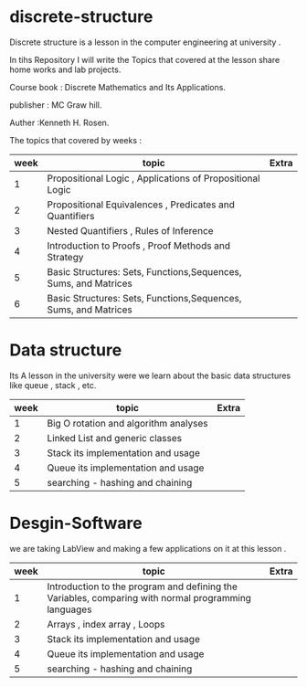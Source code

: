 # discrete-structure
Discrete structure is a lesson in the computer engineering at university  .


In tihs Repository I will write the Topics that covered at the lesson share home works and lab projects.

Course book :
Discrete Mathematics and Its Applications.

publisher : MC Graw hill.

Auther :Kenneth H. Rosen.


The topics that covered by weeks :
 
| week  | topic | Extra |
| --- | --- | --- |
| 1  | Propositional Logic , Applications of Propositional Logic  |
| 2  | Propositional Equivalences , Predicates and Quantifiers  |
| 3  | Nested Quantifiers , Rules of Inference  |
| 4  | Introduction to Proofs , Proof Methods and Strategy  |
| 5 | Basic Structures: Sets, Functions,Sequences, Sums, and Matrices | 
| 6 | Basic Structures: Sets, Functions,Sequences, Sums, and Matrices | 

# Data structure 
Its A lesson in the university were we learn about the basic data structures like queue , stack , etc.

| week  | topic | Extra |
| --- | --- | --- |
| 1  | Big O rotation and algorithm analyses  |
| 2  | Linked List and generic classes |
| 3  | Stack its implementation and usage   |
| 4  | Queue its implementation and usage  |
| 5  |searching - hashing and chaining  |

# Desgin-Software
we are taking LabView and making a few applications on it at this lesson  .

| week  | topic | Extra |
| --- | --- | --- |
| 1  | Introduction to the program and defining the Variables, comparing with normal programming languages   |
| 2  | Arrays , index array , Loops  |
| 3  | Stack its implementation and usage   |
| 4  | Queue its implementation and usage  |
| 5  |searching - hashing and chaining  |

